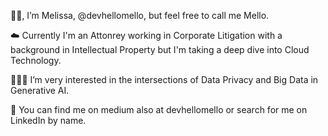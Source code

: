 👋🏽, I’m Melissa, @devhellomello, but feel free to call me Mello.
  
☁️ Currently I'm an Attonrey working in Corporate Litigation with a background in Intellectual Property but I'm taking a deep dive into Cloud Technology.
  
🧑🏽‍💻 I’m very interested in the intersections of Data Privacy and Big Data in Generative AI.
  
📍 You can find me on medium also at devhellomello or search for me on LinkedIn by name. 

<!---
devhellomello/devhellomello is a ✨ special ✨ repository because its `README.md` (this file) appears on your GitHub profile.
You can click the Preview link to take a look at your changes.
--->
